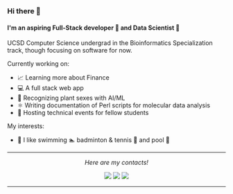 ### Hi there 👋

#### I'm an aspiring Full-Stack developer :iphone: and Data Scientist :floppy_disk:

UCSD Computer Science undergrad in the Bioinformatics Specialization track, though focusing on software for now.

Currently working on:
- 📈 Learning more about Finance
- :computer: A full stack web app 
- :pear: Recognizing plant sexes with AI/ML
- ⚛️ Writing documentation of Perl scripts for molecular data analysis
- :speech_balloon: Hosting technical events for fellow students
<!--- - :sweat_smile: Finding internships --->

My interests:
- :runner: I like swimming :swimmer: badminton & tennis :tennis: and pool :8ball:

<!--
I also have 1500 hours on Dota 2 and Valorant each... but that shouldn't go on my profile so I put it as comment instead.
-->


<hr>
<p align="center">
  <i>Here are my contacts!</i>

<p align="center">
<a href= "https://github.com/OscarKhaing/"><img src="https://img.icons8.com/material-outlined/30/000000/github.png"/></a>
<a href= "https://www.linkedin.com/in/oscar-khaing/"><img src="https://img.icons8.com/material-outlined/30/000000/linkedin.png"/></a>
<a href= "akhaing@ucsd.edu"><img src="https://img.icons8.com/material-outlined/30/000000/email.png"/></a>
<!-- <a href= "https://okhaing.com"><img src="https://img.icons8.com/material-outlined/27/000000/geography.png"/></a> -->
</p>

</p>

---

<!--- design inspiration sources: https://github.com/halfrost/ --->
<!--- other designs that I like a lot:
https://github.com/caneco/caneco/blob/master/README.md
https://github.com/RaoHai/RaoHai/blob/master/README.md
--->

